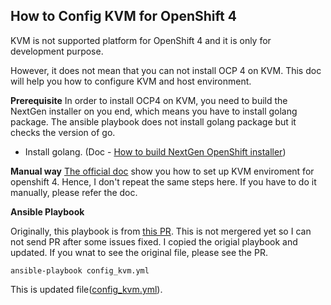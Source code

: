How to Config KVM for OpenShift 4
---------------------------------

KVM is not supported platform for OpenShift 4 and it is only for development purpose.

However, it does not mean that you can not install OCP 4 on KVM. This doc will help you how to configure KVM and host environment.

**Prerequisite**
In order to install OCP4 on KVM, you need to build the NextGen installer on you end, which means you have to install golang package.
The ansible playbook does not install golang package but it checks the version of go.

- Install golang. (Doc - [How to build NextGen OpenShift installer](../Build_CLI/README.md)) 


**Manual way**
[The official doc](https://github.com/openshift/installer/blob/master/docs/dev/libvirt-howto.md) show you how to set up KVM enviroment for openshift 4. Hence, I don't repeat the same steps here. If you have to do it manually, please refer the doc. 


**Ansible Playbook**

Originally, this playbook is from [this PR](https://github.com/openshift/installer/blob/ffb427c07a24c30a17a2b13b4eb5096cb2f32609/hack/ocp_libvirt_setup.yaml). This is not mergered yet so I can not send PR after some issues fixed. I copied the origial playbook and updated. If you wnat to see the original file, please see the PR.

```
ansible-playbook config_kvm.yml
```

This is updated file([config_kvm.yml](./config_kvm.yml)).


